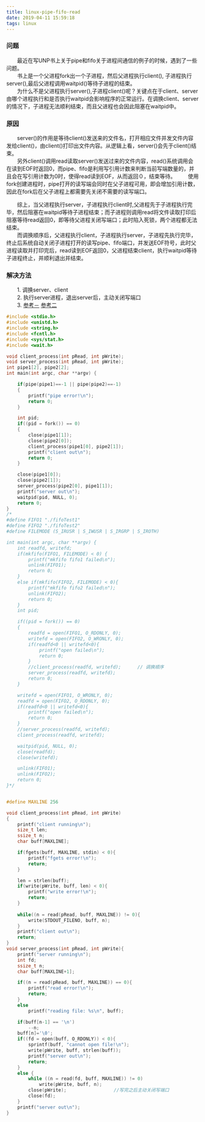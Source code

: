 ```yaml
---
title: linux-pipe-fifo-read
date: 2019-04-11 15:59:18
tags: linux
---
```


### 问题  
　　最近在写UNP书上关于pipe和fifo关于进程间通信的例子的时候，遇到了一些问题。  
　　书上是一个父进程fork出一个子进程，然后父进程执行client(), 子进程执行server(),最后父进程调用waitpid()等待子进程的结束。  
　　为什么不是父进程执行server(),子进程client()呢？关键点在于client、server由哪个进程执行和是否执行waitpid会影响程序的正常运行。在调换client、server的情况下，子进程无法顺利结束，而且父进程也会因此阻塞在waitpid中。  
<!--more-->
### 原因
　　server()的作用是等待client()发送来的文件名，打开相应文件并发文件内容发给client()，由client()打印出文件内容。从逻辑上看，server()会先于client()结束。  
　　另外client()调用read读取server()发送过来的文件内容，read()系统调用会在读到EOF时返回0，而pipe、fifo是利用写引用计数来判断当前写端数量的，并且会在写引用计数为0时，使得read读到EOF，从而返回０，结束等待。
　　使用fork创建进程时，pipe打开的读写端会同时在父子进程可用，即会增加引用计数，因此在fork后在父子进程上都需要先关闭不需要的读写端口。
    
　　综上，当父进程执行server，子进程执行client时,父进程先于子进程执行完毕，然后阻塞在waitpid等待子进程结束；而子进程则调用read将文件读取打印后阻塞等待read返回0，即等待父进程关闭写端口；此时陷入死锁，两个进程都无法结束。  
　　而调换顺序后，父进程执行client，子进程执行server，子进程先执行完毕，终止后系统自动关闭子进程打开的读写pipe、fifo端口，并发送EOF符号，此时父进程读取并打印完后，read读到EOF返回0，父进程结束client，执行waitpid等待子进程终止，并顺利退出并结束。  
    
### 解决方法
　　1. 调换server、client  
　　2. 执行server进程，退出server后，主动关闭写端口  
　　3. [参考－](https://bbs.csdn.net/topics/391870404) [参考二](https://stackoverflow.com/questions/5425938/using-eof-for-signaling-on-unnamed-pipes)　
    
```cpp
#include <stdio.h>
#include <unistd.h>
#include <string.h>
#include <fcntl.h>
#include <sys/stat.h>
#include <wait.h>

void client_process(int pRead, int pWrite);
void server_process(int pRead, int pWrite);
int pipe1[2], pipe2[2];
int main(int argc, char **argv) {

    if(pipe(pipe1)==-1 || pipe(pipe2)==-1)
    {
        printf("pipe error!\n");
        return 0;
    }

    int pid;
    if((pid = fork()) == 0)
    {
        close(pipe1[1]);
        close(pipe2[0]);
        client_process(pipe1[0], pipe2[1]);
        printf("client out\n");
        return 0;
    }

    close(pipe1[0]);
    close(pipe2[1]);
    server_process(pipe2[0], pipe1[1]);
    printf("server out\n");
    waitpid(pid, NULL, 0);
    return 0;
}
/*
#define FIFO1 "./fifoTest1"
#define FIFO2 "./fifoTest2"
#define FILEMODE (S_IRUSR | S_IWUSR | S_IRGRP | S_IROTH)

int main(int argc, char **argv) {
    int readfd, writefd;
    if(mkfifo(FIFO1, FILEMODE) < 0) {
        printf("mkfifo fifo1 failed\n");
        unlink(FIFO1);
        return 0;
    }
    else if(mkfifo(FIFO2, FILEMODE) < 0){
        printf("mkfifo fifo2 failed\n");
        unlink(FIFO2);
        return 0;
    }
    int pid;

    if((pid = fork()) == 0)
    {
        readfd = open(FIFO1, O_RDONLY, 0);
        writefd = open(FIFO2, O_WRONLY, 0);
        if(readfd<0 || writefd<0){
            printf("open failed\n");
            return 0;
        }
        //client_process(readfd, writefd);		// 调换顺序
        server_process(readfd, writefd);
        return 0;
    }

    writefd = open(FIFO1, O_WRONLY, 0);
    readfd = open(FIFO2, O_RDONLY, 0);
    if(readfd<0 || writefd<0){
        printf("open failed\n");
        return 0;
    }
    //server_process(readfd, writefd);
    client_process(readfd, writefd);

    waitpid(pid, NULL, 0);
    close(readfd);
    close(writefd);

    unlink(FIFO1);
    unlink(FIFO2);
    return 0;
}*/


#define MAXLINE 256

void client_process(int pRead, int pWrite)
{
    printf("client running\n");
    size_t len;
    ssize_t n;
    char buff[MAXLINE];

    if(fgets(buff, MAXLINE, stdin) < 0){
        printf("fgets error!\n");
        return;
    }

    len = strlen(buff);
    if(write(pWrite, buff, len) < 0){
        printf("write error!\n");
        return;
    }
    
    while((n = read(pRead, buff, MAXLINE)) != 0){
        write(STDOUT_FILENO, buff, n);
    }
    printf("client out\n");
    return;
}
void server_process(int pRead, int pWrite){
    printf("server running\n");
    int fd;
    ssize_t n;
    char buff[MAXLINE+1];

    if((n = read(pRead, buff, MAXLINE)) == 0){
        printf("read error!\n");
        return;
    }
    else
        printf("reading file: %s\n", buff);

    if(buff[n-1] == '\n')
        --n;
    buff[n]='\0';
    if((fd = open(buff, O_RDONLY)) < 0){
        sprintf(buff, "cannot open file!\n");
        write(pWrite, buff, strlen(buff));
        printf("server out\n");
        return;
    }
    else {
        while ((n = read(fd, buff, MAXLINE)) != 0)
            write(pWrite, buff, n);
        close(pWrite);				　　//写完之后主动关闭写端口
        close(fd);
    }
    printf("server out\n");
}
```
